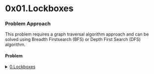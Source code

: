 # 0x01.Lockboxes

### Problem Approach
This problem requires a graph traversal algorithm approach and can be solved using Breadth Firstsearch (BFS) or Depth First Search (DFS) algorithm.

#### Problem
<details>
<summary><a href='./0-lockboxes'>0.Lockboxes</a></summary>
<a href='https://postimg.cc/Wdw90tc8' target='_blank'><img src='https://i.postimg.cc/Wdw90tc8/Screenshot-from-2023-08-03-11-05-35.png' border='0' alt='Screenshot-from-2023-08-03-11-05-35'/></a>
</details>
